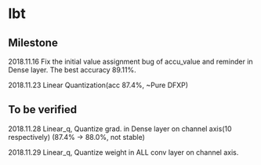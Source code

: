 # lbt
## Milestone

2018.11.16 Fix the initial value assignment bug of accu_value and reminder in Dense layer. The best accuracy 89.11%.

2018.11.23 Linear Quantization(acc 87.4%, ~Pure DFXP)
## To be verified

2018.11.28 Linear_q, Quantize grad. in Dense layer on channel axis(10 respectively)
(87.4% -> 88.0%, not stable)

2018.11.29 Linear_q, Quantize weight in ALL conv layer on channel axis.
